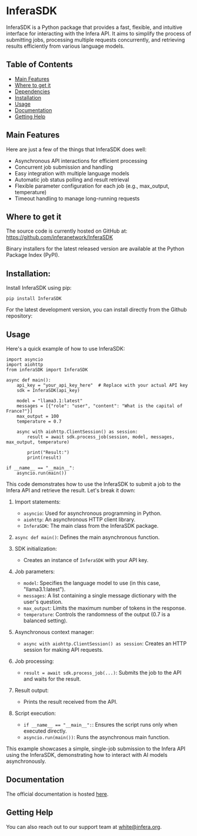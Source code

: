 # InferaSDK

InferaSDK is a Python package that provides a fast, flexible, and intuitive interface for interacting with the Infera API. It aims to simplify the process of submitting jobs, processing multiple requests concurrently, and retrieving results efficiently from various language models.

## Table of Contents
- [Main Features](#main-features)
- [Where to get it](#where-to-get-it)
- [Dependencies](#dependencies)
- [Installation](#installation)
- [Usage](#usage)
- [Documentation](#documentation)
- [Getting Help](#getting-help)


## Main Features
Here are just a few of the things that InferaSDK does well:

- Asynchronous API interactions for efficient processing
- Concurrent job submission and handling
- Easy integration with multiple language models
- Automatic job status polling and result retrieval
- Flexible parameter configuration for each job (e.g., max_output, temperature)
- Timeout handling to manage long-running requests

## Where to get it
The source code is currently hosted on GitHub at: https://github.com/inferanetwork/InferaSDK

Binary installers for the latest released version are available at the Python Package Index (PyPI).

## Installation:

Install InferaSDK using pip:

```
pip install InferaSDK
```

For the latest development version, you can install directly from the Github repository:

## Usage
Here's a quick example of how to use InferaSDK:

```
import asyncio
import aiohttp
from inferaSDK import InferaSDK

async def main():
    api_key = "your_api_key_here"  # Replace with your actual API key
    sdk = InferaSDK(api_key)
    
    model = "llama3.1:latest"
    messages = [{"role": "user", "content": "What is the capital of France?"}]
    max_output = 100
    temperature = 0.7

    async with aiohttp.ClientSession() as session:
        result = await sdk.process_job(session, model, messages, max_output, temperature)
        
        print("Result:")
        print(result)

if __name__ == "__main__":
    asyncio.run(main())
```

This code demonstrates how to use the InferaSDK to submit a job to the Infera API and retrieve the result. Let's break it down:

1. Import statements:
   - ```asyncio```: Used for asynchronous programming in Python.
   - ```aiohttp```: An asynchronous HTTP client library.
   - ```InferaSDK```: The main class from the InferaSDK package.

2. ```async def main()```: Defines the main asynchronous function.

3. SDK initialization:
   - Creates an instance of `InferaSDK` with your API key.

4. Job parameters:
   - `model`: Specifies the language model to use (in this case, "llama3.1:latest").
   - `messages`: A list containing a single message dictionary with the user's question.
   - `max_output`: Limits the maximum number of tokens in the response.
   - `temperature`: Controls the randomness of the output (0.7 is a balanced setting).

5. Asynchronous context manager:
   - ```async with aiohttp.ClientSession() as session```: Creates an HTTP session for making API requests.


6. Job processing:
   - ```result = await sdk.process_job(...)```: Submits the job to the API and waits for the result.


7. Result output:
   - Prints the result received from the API.


8. Script execution:
   - ```if __name__ == "__main__":```: Ensures the script runs only when executed directly.
   - ```asyncio.run(main())```: Runs the asynchronous main function.


This example showcases a simple, single-job submission to the Infera API using the InferaSDK, demonstrating how to interact with AI models asynchronously.


## Documentation
The official documentation is hosted [here](https://docs.infera.org/).

## Getting Help
You can also reach out to our support team at white@infera.org.



